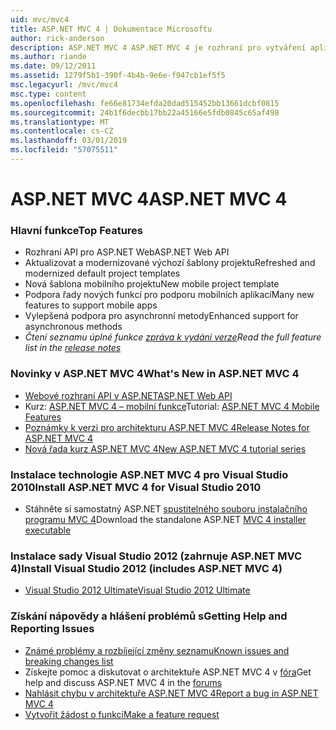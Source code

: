 ```yaml
---
uid: mvc/mvc4
title: ASP.NET MVC 4 | Dokumentace Microsoftu
author: rick-anderson
description: ASP.NET MVC 4 ASP.NET MVC 4 je rozhraní pro vytváření aplikací škálovatelná webů založené na standardech pomocí zavedených návrhových postupů a sílu AS...
ms.author: riande
ms.date: 09/12/2011
ms.assetid: 1279f5b1-390f-4b4b-9e6e-f947cb1ef5f5
msc.legacyurl: /mvc/mvc4
msc.type: content
ms.openlocfilehash: fe66e81734efda20dad515452bb13661dcbf0815
ms.sourcegitcommit: 24b1f6decbb17bb22a45166e5fdb0845c65af498
ms.translationtype: MT
ms.contentlocale: cs-CZ
ms.lasthandoff: 03/01/2019
ms.locfileid: "57075511"
---
```

<a name="aspnet-mvc-4"></a><span data-ttu-id="9dac2-103">ASP.NET MVC 4</span><span class="sxs-lookup"><span data-stu-id="9dac2-103">ASP.NET MVC 4</span></span>
====================
### <a name="top-features"></a><span data-ttu-id="9dac2-104">Hlavní funkce</span><span class="sxs-lookup"><span data-stu-id="9dac2-104">Top Features</span></span>

- <span data-ttu-id="9dac2-105">Rozhraní API pro ASP.NET Web</span><span class="sxs-lookup"><span data-stu-id="9dac2-105">ASP.NET Web API</span></span>
- <span data-ttu-id="9dac2-106">Aktualizovat a modernizované výchozí šablony projektu</span><span class="sxs-lookup"><span data-stu-id="9dac2-106">Refreshed and modernized default project templates</span></span>
- <span data-ttu-id="9dac2-107">Nová šablona mobilního projektu</span><span class="sxs-lookup"><span data-stu-id="9dac2-107">New mobile project template</span></span>
- <span data-ttu-id="9dac2-108">Podpora řady nových funkcí pro podporu mobilních aplikací</span><span class="sxs-lookup"><span data-stu-id="9dac2-108">Many new features to support mobile apps</span></span>
- <span data-ttu-id="9dac2-109">Vylepšená podpora pro asynchronní metody</span><span class="sxs-lookup"><span data-stu-id="9dac2-109">Enhanced support for asynchronous methods</span></span>
- <span data-ttu-id="9dac2-110">*Čtení seznamu úplné funkce [zpráva k vydání verze](../whitepapers/mvc4-release-notes.md)*</span><span class="sxs-lookup"><span data-stu-id="9dac2-110">*Read the full feature list in the [release notes](../whitepapers/mvc4-release-notes.md)*</span></span>


### <a name="whats-new-in-aspnet-mvc-4"></a><span data-ttu-id="9dac2-111">Novinky v ASP.NET MVC 4</span><span class="sxs-lookup"><span data-stu-id="9dac2-111">What's New in ASP.NET MVC 4</span></span>

- [<span data-ttu-id="9dac2-112">Webové rozhraní API v ASP.NET</span><span class="sxs-lookup"><span data-stu-id="9dac2-112">ASP.NET Web API</span></span>](../web-api/index.md)
- <span data-ttu-id="9dac2-113">Kurz: [ASP.NET MVC 4 – mobilní funkce](overview/older-versions/aspnet-mvc-4-mobile-features.md)</span><span class="sxs-lookup"><span data-stu-id="9dac2-113">Tutorial: [ASP.NET MVC 4 Mobile Features](overview/older-versions/aspnet-mvc-4-mobile-features.md)</span></span>
- [<span data-ttu-id="9dac2-114">Poznámky k verzi pro architekturu ASP.NET MVC 4</span><span class="sxs-lookup"><span data-stu-id="9dac2-114">Release Notes for ASP.NET MVC 4</span></span>](../whitepapers/mvc4-release-notes.md)
- [<span data-ttu-id="9dac2-115">Nová řada kurz ASP.NET MVC 4</span><span class="sxs-lookup"><span data-stu-id="9dac2-115">New ASP.NET MVC 4 tutorial series</span></span>](overview/older-versions/getting-started-with-aspnet-mvc4/intro-to-aspnet-mvc-4.md)


### <a name="install-aspnet-mvc-4-for-visual-studio-2010"></a><span data-ttu-id="9dac2-116">Instalace technologie ASP.NET MVC 4 pro Visual Studio 2010</span><span class="sxs-lookup"><span data-stu-id="9dac2-116">Install ASP.NET MVC 4 for Visual Studio 2010</span></span>

- <span data-ttu-id="9dac2-117">Stáhněte si samostatný ASP.NET [spustitelného souboru instalačního programu MVC 4](https://www.microsoft.com/download/details.aspx?id=30683)</span><span class="sxs-lookup"><span data-stu-id="9dac2-117">Download the standalone ASP.NET [MVC 4 installer executable](https://www.microsoft.com/download/details.aspx?id=30683)</span></span>


### <a name="install-visual-studio-2012-includes-aspnet-mvc-4"></a><span data-ttu-id="9dac2-118">Instalace sady Visual Studio 2012 (zahrnuje ASP.NET MVC 4)</span><span class="sxs-lookup"><span data-stu-id="9dac2-118">Install Visual Studio 2012 (includes ASP.NET MVC 4)</span></span>

- [<span data-ttu-id="9dac2-119">Visual Studio 2012 Ultimate</span><span class="sxs-lookup"><span data-stu-id="9dac2-119">Visual Studio 2012 Ultimate</span></span>](https://go.microsoft.com/fwlink/?linkid=247148)


### <a name="getting-help-and-reporting-issues"></a><span data-ttu-id="9dac2-120">Získání nápovědy a hlášení problémů s</span><span class="sxs-lookup"><span data-stu-id="9dac2-120">Getting Help and Reporting Issues</span></span>

- [<span data-ttu-id="9dac2-121">Známé problémy a rozbíjející změny seznamu</span><span class="sxs-lookup"><span data-stu-id="9dac2-121">Known issues and breaking changes list</span></span>](../whitepapers/mvc4-release-notes.md#_Toc303253815)
- <span data-ttu-id="9dac2-122">Získejte pomoc a diskutovat o architektuře ASP.NET MVC 4 v [fóra](https://forums.asp.net/1146.aspx)</span><span class="sxs-lookup"><span data-stu-id="9dac2-122">Get help and discuss ASP.NET MVC 4 in the [forums](https://forums.asp.net/1146.aspx)</span></span>
- [<span data-ttu-id="9dac2-123">Nahlásit chybu v architektuře ASP.NET MVC 4</span><span class="sxs-lookup"><span data-stu-id="9dac2-123">Report a bug in ASP.NET MVC 4</span></span>](https://github.com/aspnet/AspNetWebStack/issues)
- [<span data-ttu-id="9dac2-124">Vytvořit žádost o funkci</span><span class="sxs-lookup"><span data-stu-id="9dac2-124">Make a feature request</span></span>](http://aspnet.uservoice.com/forums/41201-asp-net-mvc)
